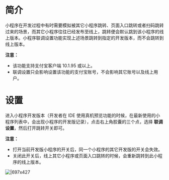 # 简介
小程序在开发过程中有时需要模拟被其它小程序跳转、页面入口跳转或者扫码跳转过来的场景，而其它小程序往往已经发布至线上，跳转便会默认跳到该小程序的线上版本。小程序联调设置功能实现上述场景跳转到指定的开发版本，而不会跳转到线上版本。

**注意：**
* 该功能支持支付宝客户端 10.1.95 或以上。
* 联调设置只会影响设置该功能的支付宝账号，不会影响其它账号以及线上用户。

# 设置
进入小程序开发版本（开发者在 IDE 使用真机预览功能的时候，在最新使用的小程序列表中，会出现小程序的开发版记录），点击右上角胶囊的三个点，选择 **联调设置**，然后打开跳转开关即可。

**注意：**

* 打开当前开发版小程序的开关后，同一个小程序的其它开发版的开关会失效。
* 关闭此开关后，线上其它小程序或页面入口跳转的时候，会重新跳转到此小程序的线上版本。

![|697x427](https://gw.alipayobjects.com/mdn/rms_eb2664/afts/img/A*wHR7RZ9oTE4AAAAAAAAAAAAAARQnAQ)
